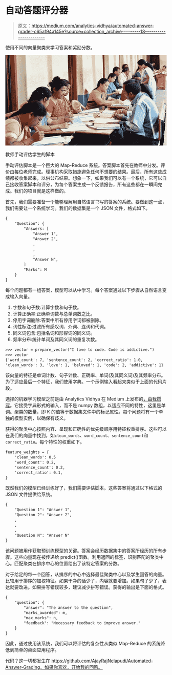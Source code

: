 # 自动答题评分器

> 原文：<https://medium.com/analytics-vidhya/automated-answer-grader-c65af94a145e?source=collection_archive---------18----------------------->

使用不同的向量聚类来学习答案和奖励分数。

![](img/cb1a9151fd35fc1b96e1a6d15c110af7.png)

教师手动评估学生的脚本

手动评估脚本是一个巨大的 Map-Reduce 系统。答案脚本首先在教师中分发。评价由每位老师完成。理事机构采取措施避免任何不想要的结果。最后，所有这些成绩都被收集起来，以供公布结果。想象一下，如果我们可以有一个系统，它可以自己接收答案脚本和评分，为每个答案生成一个反馈报告，所有这些都在一瞬间完成。我们的项目就是这样做的。

首先，我们需要准备一个能够理解用自然语言书写的答案的系统。要做到这一点，我们需要让一个系统学习。我们的数据集是一个 JSON 文件，格式如下。

```
{
    "Question": {
        "Answers: [
            "Answer 1",
            "Answer 2",
            ,
            ,
            ,
            "Answer N",
        ]
        "Marks": M
    }
}
```

每个问题都有一组答案，模型可以从中学习。每个答案通过以下步骤从自然语言变成输入向量。

1.  字数和句子数:计算字数和句子数。
2.  计算正确率:正确单词数与总单词数之比。
3.  停用字词删除:答案中所有停用字词都被删除。
4.  词性标注:过滤所有感叹词、介词、连词和代词。
5.  同义词包含:包括名词和形容词的同义词。
6.  频率分布:统计单词及其同义词的重复次数。

```
>>> vector = prepare_vector("I love to code. Code is addictive.")
>>> vector
{'word_count': 7, 'sentence_count': 2, 'correct_ratio': 1.0, 'clean_words': 3, 'love': 1, 'beloved': 1, 'code': 2, 'addictive': 1}
```

该向量的特征是单词计数、句子计数、正确率、单词(及其同义词)及其频率分布。为了适应最后一个特征，我们使用字典。一个示例输入看起来类似于上面的代码片段。

选择的机器学习模型之前是由 Analytics Vidhya 在 Medium 上发布的[，由我撰写](/analytics-vidhya/clustering-dissimilar-vectors-using-k-means-d4f09ddd3b0a)。它接受字典形式的输入，而不是 numpy 数组，以适应不同的特性，这里是单词。聚类的数量，即 K 的值等于数据集文件中的标记属性。每个问题将有一个单独的模型实例，以确保有歧义。

获得的聚类中心按照内容、呈现和正确性的优先级顺序用特征权重排序。这些可以在我们的向量中找到，如`clean_words`、`word_count`、`sentence_count`和`correct_ratio`。每个特性的权重如下。

```
feature_weights = {
    'clean_words': 0.5
    'word_count': 0.2,
    'sentence_count': 0.2,
    'correct_ratio': 0.1,
}
```

既然我们的模型已经训练好了，我们需要评估脚本。这些答案将通过以下格式的 JSON 文件提供给系统。

```
{
    "Question 1": "Answer 1",
    "Question 2": "Answer 2",
    ,
    ,
    ,
    "Question N": "Answer N"
}
```

该问题被用作获取预训练模型的关键。答案会经历数据集中的答案所经历的所有步骤。这些向量现在被传递给 predict()函数。利用返回的标签，识别匹配的聚类中心。匹配聚类在排序中心的位置给出了该特定答案的分数。

对于给定的每一个回答，从排序的中心中选择最佳聚类中心以及学生回答的向量。比较用于排序的加权特征。如果干净的话少了，内容就要增加。如果句子少了，表达就要改进。如果拼写错误较多，建议减少拼写错误。获得的输出是下面的格式。

```
{
    "question": {
        "answer": "The answer to the question",
        "marks_awarded": m,
        "max_marks": n,
        "feedback": "Necessary feedback to improve answer."
    }
}
```

因此，通过使用该系统，我们可以将评估的复杂性从类似 Map-Reduce 的系统降低到简单的桌面应用程序。

代码？这一切都发生在 https://github.com/AjayRajNelapudi/Automated-Answer-Grading。如果你喜欢，开始我的回购。